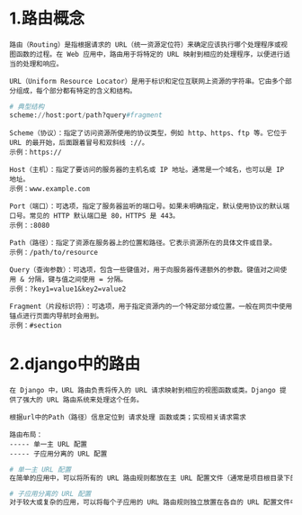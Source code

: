 # 1.路由概念

```
路由（Routing）是指根据请求的 URL（统一资源定位符）来确定应该执行哪个处理程序或视图函数的过程。在 Web 应用中，路由用于将特定的 URL 映射到相应的处理程序，以便进行适当的处理和响应。
```



```
URL（Uniform Resource Locator）是用于标识和定位互联网上资源的字符串。它由多个部分组成，每个部分都有特定的含义和结构。
```



```python
# 典型结构
scheme://host:port/path?query#fragment
```

```
Scheme（协议）：指定了访问资源所使用的协议类型，例如 http、https、ftp 等。它位于 URL 的最开始，后面跟着冒号和双斜线 ://。
示例：https://
```

```
Host（主机）：指定了要访问的服务器的主机名或 IP 地址。通常是一个域名，也可以是 IP 地址。
示例：www.example.com
```

```
Port（端口）：可选项，指定了服务器监听的端口号。如果未明确指定，默认使用协议的默认端口号。常见的 HTTP 默认端口是 80，HTTPS 是 443。
示例：:8080
```

```
Path（路径）：指定了资源在服务器上的位置和路径。它表示资源所在的具体文件或目录。
示例：/path/to/resource
```

```
Query（查询参数）：可选项，包含一些键值对，用于向服务器传递额外的参数。键值对之间使用 & 分隔，键与值之间使用 = 分隔。
示例：?key1=value1&key2=value2
```

```
Fragment（片段标识符）：可选项，用于指定资源内的一个特定部分或位置。一般在网页中使用锚点进行页面内导航时会用到。
示例：#section
```



# 2.django中的路由

```
在 Django 中，URL 路由负责将传入的 URL 请求映射到相应的视图函数或类。Django 提供了强大的 URL 路由系统来处理这个任务。
```

```
根据url中的Path（路径）信息定位到 请求处理 函数或类；实现相关请求需求
```



```
路由布局：
----- 单一主 URL 配置
----- 子应用分离的 URL 配置
```



```python
# 单一主 URL 配置
在简单的应用中，可以将所有的 URL 路由规则都放在主 URL 配置文件（通常是项目根目录下的 urls.py 文件）中。这种方式适用于小型应用或只有少量 URL 规则的情况。
```

```python
# 子应用分离的 URL 配置
对于较大或复杂的应用，可以将每个子应用的 URL 路由规则独立放置在各自的 URL 配置文件中，并在主 URL 配置文件中包含这些子应用的 URL 配置。这样可以更好地组织和管理不同子应用之间的 URL 规则。
```










































